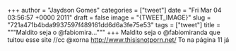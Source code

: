 
+++
author = "Jaydson Gomes"
categories = ["tweet"]
date = "Fri Mar 04 03:56:57 +0000 2011"
draft = false
image = "{TWEET_IMAGE}"
slug = "721a471b4bda9937597f489161dd6d6a3fe75e53"
tags = ["tweet"]
title = """Maldito seja o @fabiomira..."""
+++
Maldito seja o @fabiomiranda que tuitou esse site //cc @xorna http://www.thisisnotporn.net/ To na página 11 já
